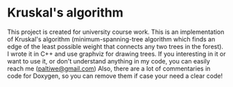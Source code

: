 # Kruskal's algorithm
This project is created for university course work. This is an implementation of Kruskal's algorithm 
(minimum-spanning-tree algorithm which finds an edge of the least possible weight that connects any two trees in the forest).
I wrote it in C++ and use graphviz for drawing trees.
If you interesting in it or want to use it, or don't understand anything in my code, you can easily reach me (paltiwe@gmail.com)
Also, there are a lot of commentaries in code for Doxygen, so you can remove them if case your need a clear code!
